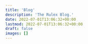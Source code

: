 ```yaml
---
title: 'Blog'
description: 'The Rulex Blog.'
date: 2022-07-01T13:06:32+00:00
lastmod: 2022-07-01T13:06:32+00:00
draft: false
images: []
---
```

